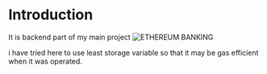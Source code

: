 # Introduction

It is backend part of my main project ![ETHEREUM BANKING](https://github.com/helloiampratyush/bankDapp-frontEnd)

i have tried here to use least storage variable so that it may be gas efficient when it was operated.
